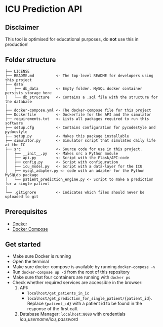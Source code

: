 # ICU Prediction API

## Disclaimer
This tool is optimised for educational purposes, do **not** use this in production!

## Folder structure
```
├── LICENSE
├── README.md          <- The top-level README for developers using this project
├── data
│   ├── db_data        <- Empty folder. MySQL docker container persists storage here
│   └── db_structure   <- Contains a .sql file with the structure for the database
│
├── docker-compose.yml <- The docker-compose file for this project
├── Dockerfile         <- Dockerfile for the API and the simulator
├── requirements.txt   <- Lists all packages required to run this software
├── setup.cfg          <- Contains configuration for pycodestyle and pydocstyle
├── setup.py           <- Makes this package installable
├── simulator.py       <- Simulator script that simulates daily life at the IC
├── src                <- Source code for use in this project.
│   ├── __init__.py    <- Makes src a Python module
│   ├── api.py         <- Script with the Flask/API-code
│   ├── config.py      <- Script with configuration
│   ├── icu_model.py   <- Script with a data-layer for the ICU
│   ├── mysql_adapter.py <- code with an adapter for the Python MySQLdb package
│   └── patient_prediction_engine.py <- Script to make a prediction for a single patient
│
└── .gitignore         <- Indicates which files should never be uploaded to git
```

## Prerequisites
- [Docker](https://docs.docker.com/install/)
- [Docker Compose](https://docs.docker.com/compose/install/)

## Get started
- Make sure Docker is running
- Open the terminal
- Make sure docker-compose is available by running `docker-compose -v`
- Run `docker-compose up -d` from the root of this repository
- Make sure that four containers are running with `docker ps`
- Check whether required services are accessible in the browser:
  1. API:
     - `localhost/get_patients_in_ic`
     - `localhost/get_prediction_for_single_patient/{patient_id}`. Replace `{patient_id}` with a patient id to be found in the response of the first call.
  2. Database Manager: ```localhost:8080``` with credentials *icu_username/icu_password*
